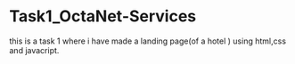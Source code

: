 # Task1_OctaNet-Services
this is a task 1 where i have made a landing page(of a hotel ) using html,css and javacript.
